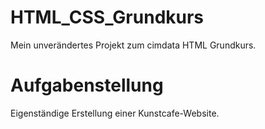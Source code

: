 # HTML_CSS_Grundkurs

Mein unverändertes Projekt zum cimdata HTML Grundkurs.

Aufgabenstellung
================

Eigenständige Erstellung einer Kunstcafe-Website.

